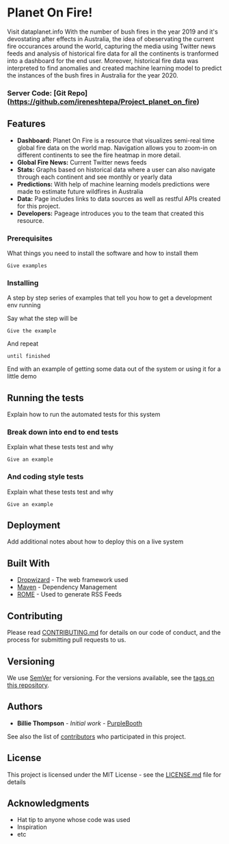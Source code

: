 # Planet On Fire!

Visit dataplanet.info
With the number of bush fires in the year 2019 and it's devostating after effects in Australia, the idea of obeservating the current fire occurances around the world, capturing the media using Twitter news feeds and analysis of historical fire data for all the continents is tranformed into a dashboard for the end user. Moreover, historical fire data was interpreted to find anomalies and created machine learning model to predict the instances of the bush fires in Australia for the year 2020. 

### Server Code: [Git Repo] (https://github.com/ireneshtepa/Project_planet_on_fire) 

## Features

- **Dashboard:** Planet On Fire is a resource that visualizes semi-real time global fire data on the world map. Navigation allows you to zoom-in on different continents to see the fire heatmap in more detail.
- **Global Fire News:** Current Twitter news feeds
- **Stats:** Graphs based on historical data where a user can also navigate through each continent and see monthly or yearly data 
- **Predictions:** With help of machine learning models predictions were made to estimate future wildfires in Australia
- **Data:** Page includes links to data sources as well as restful APIs created for this project. 
- **Developers:** Pageage introduces you to the team that created this resource.

### Prerequisites

What things you need to install the software and how to install them

```
Give examples
```

### Installing

A step by step series of examples that tell you how to get a development env running

Say what the step will be

```
Give the example
```

And repeat

```
until finished
```

End with an example of getting some data out of the system or using it for a little demo

## Running the tests

Explain how to run the automated tests for this system

### Break down into end to end tests

Explain what these tests test and why

```
Give an example
```

### And coding style tests

Explain what these tests test and why

```
Give an example
```

## Deployment

Add additional notes about how to deploy this on a live system

## Built With

* [Dropwizard](http://www.dropwizard.io/1.0.2/docs/) - The web framework used
* [Maven](https://maven.apache.org/) - Dependency Management
* [ROME](https://rometools.github.io/rome/) - Used to generate RSS Feeds

## Contributing

Please read [CONTRIBUTING.md](https://gist.github.com/PurpleBooth/b24679402957c63ec426) for details on our code of conduct, and the process for submitting pull requests to us.

## Versioning

We use [SemVer](http://semver.org/) for versioning. For the versions available, see the [tags on this repository](https://github.com/your/project/tags). 

## Authors

* **Billie Thompson** - *Initial work* - [PurpleBooth](https://github.com/PurpleBooth)

See also the list of [contributors](https://github.com/your/project/contributors) who participated in this project.

## License

This project is licensed under the MIT License - see the [LICENSE.md](LICENSE.md) file for details

## Acknowledgments

* Hat tip to anyone whose code was used
* Inspiration
* etc

